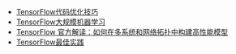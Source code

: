 - [TensorFlow代码优化技巧](https://github.com/beopst/tf-performance-tips)
- [TensorFlow大规模机器学习](https://www.matroid.com/scaledml/2017/jeff.pdf)
- [TensorFlow 官方解读：如何在多系统和网络拓扑中构建高性能模型](https://mp.weixin.qq.com/s?__biz=MzA3MzI4MjgzMw==&mid=2650726389&idx=3&sn=cfb5761a2eae87b423390e4a459b1c12)
- [TensorFlow最佳实践](https://github.com/aicodes/tf-bestpractice)